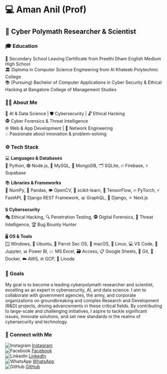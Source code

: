 # 💻 Aman Anil (Prof)

## 🔬 Cyber Polymath Researcher & Scientist

### 🎓 Education  
🏫 Secondary School Leaving Certificate from Preethi Dham English Medium High School  
🏛️ Diploma in Computer Science Engineering from Al Khateeb Polytechnic College  
📚 (Pursuing) Bachelor of Computer Applications in Cyber Security & Ethical Hacking at Bangalore College of Management Studies  

### 👨‍🔬 About Me  
🤖 AI & Data Science | 🛡️ Cybersecurity | 🔓 Ethical Hacking  
🕵️ Cyber Forensics & Threat Intelligence  
🌐 Web & App Development | 🔧 Network Engineering  
💡 Passionate about innovation & problem-solving  

### ⚙️ Tech Stack  
💻 **Languages & Databases**  
🐍 Python, 🟢 Node.js, 🐬 MySQL, 🍃 MongoDB, 🗂️ SQLite, 🔥 Firebase, ⚡ Supabase  

📚 **Libraries & Frameworks**  
🔢 NumPy, 🐼 Pandas, 👁️ OpenCV, 🧠 scikit-learn, 🤖 TensorFlow, 🔥 PyTorch, ⚡ FastAPI, 🎯 Django REST Framework, 📊 GraphQL, 🎸 Django, ⚛️ Next.js  

🔒 **Cybersecurity**  
🎭 Ethical Hacking, 🔍 Penetration Testing, 🕵️ Digital Forensics, 🚨 Threat Intelligence, 🏆 Bug Bounty Hunter

🖥️ **OS & Tools**  
🪟 Windows, 🐧 Ubuntu, 🦜 Parrot Sec OS, 🍎 macOS, 🐧 Linux, 💻 VS Code, 📓 Jupyter, 📊 Power BI, 📈 MS Excel, 🗃️ Access, 📋 Google Sheets, 📝 Git, 🐳 Docker, ☁️ AWS, 🌐 GCP, 🌊 Linode  

### 🎯 Goals  
My goal is to become a leading cyberpolymath researcher and scientist, excelling as an expert in cybersecurity, AI, and data science. I aim to collaborate with government agencies, the army, and corporate organizations on groundbreaking and complex Research and Development (R&D) projects, driving advancements in these critical fields. By contributing to large-scale and challenging initiatives, I aspire to tackle significant issues, innovate solutions, and set new standards in the realms of cybersecurity and technology.  

### 🔗 Connect with Me  
<img src="https://img.shields.io/badge/Instagram-E4405F?style=for-the-badge&logo=instagram&logoColor=white" alt="Instagram" /> [Instagram](https://www.instagram.com/amananilofficial)  
<img src="https://img.shields.io/badge/Facebook-1877F2?style=for-the-badge&logo=facebook&logoColor=white" alt="Facebook" /> [Facebook](https://wwww.facebook.com/amananilofficial)  
<img src="https://img.shields.io/badge/LinkedIn-0077B5?style=for-the-badge&logo=linkedin&logoColor=white" alt="LinkedIn" /> [LinkedIn](https://www.linkedin.com/in/amananilofficial)  
<img src="https://img.shields.io/badge/WhatsApp-25D366?style=for-the-badge&logo=whatsapp&logoColor=white" alt="WhatsApp" /> [WhatsApp](https://wa.me/+917892939127)  
<img src="https://img.shields.io/badge/GitHub-181717?style=for-the-badge&logo=github&logoColor=white" alt="GitHub" /> [GitHub](https://github.com/amananilofficial)